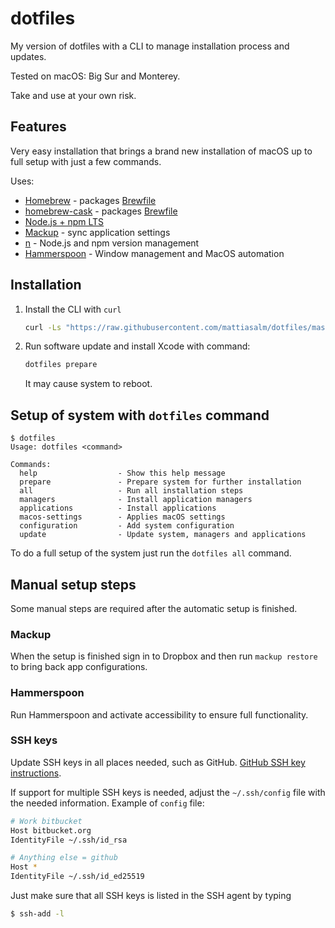 # dotfiles

My version of dotfiles with a CLI to manage installation process and updates.

Tested on macOS: Big Sur and Monterey.

Take and use at your own risk.

## Features

Very easy installation that brings a brand new installation of macOS up to full setup with just a few commands.

Uses:

- [Homebrew](https://brew.sh) - packages [Brewfile](./applications/Brewfile)
- [homebrew-cask](https://github.com/Homebrew/homebrew-cask) - packages [Brewfile](./applications/Caskfile)
- [Node.js + npm LTS](https://nodejs.org/en/download/)
- [Mackup](https://github.com/lra/mackup) - sync application settings
- [n](https://github.com/tj/n) - Node.js and npm version management
- [Hammerspoon](https://www.hammerspoon.org/) - Window management and MacOS automation

## Installation

1. Install the CLI with `curl`

	```bash
	curl -Ls "https://raw.githubusercontent.com/mattiasalm/dotfiles/master/remote-install.sh" | bash
	```

2. Run software update and install Xcode with command:
	```bash
	dotfiles prepare
	```
	It may cause system to reboot.

## Setup of system with `dotfiles` command

```
$ dotfiles
Usage: dotfiles <command>

Commands:
  help                  - Show this help message
  prepare               - Prepare system for further installation
  all                   - Run all installation steps
  managers              - Install application managers
  applications          - Install applications
  macos-settings        - Applies macOS settings
  configuration         - Add system configuration
  update                - Update system, managers and applications
```

To do a full setup of the system just run the `dotfiles all` command.

## Manual setup steps

Some manual steps are required after the automatic setup is finished. 

### Mackup

When the setup is finished sign in to Dropbox and then run `mackup restore` to bring back app configurations.

### Hammerspoon

Run Hammerspoon and activate accessibility to ensure full functionality.

### SSH keys

Update SSH keys in all places needed, such as GitHub. [GitHub SSH key instructions](https://docs.github.com/en/authentication/connecting-to-github-with-ssh/adding-a-new-ssh-key-to-your-github-account).

If support for multiple SSH keys is needed, adjust the `~/.ssh/config` file with the needed information. Example of `config` file:

```bash
# Work bitbucket
Host bitbucket.org
IdentityFile ~/.ssh/id_rsa

# Anything else = github
Host *
IdentityFile ~/.ssh/id_ed25519
```

Just make sure that all SSH keys is listed in the SSH agent by typing 

```bash
$ ssh-add -l
```